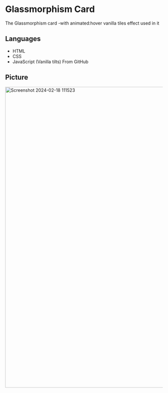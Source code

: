 # Glassmorphism Card

The Glassmorphism card -with animated:hover vanilla tiles effect used in it 
## Languages 
- HTML
- CSS
- JavaScript (Vanilla tilts) From GitHub
## Picture
<img width="960" alt="Screenshot 2024-02-18 111523" src="https://github.com/Salarkhan-9/Glassmorphism-Card/assets/98265148/c73daf7f-4457-4f1c-9596-b549e340be85">

